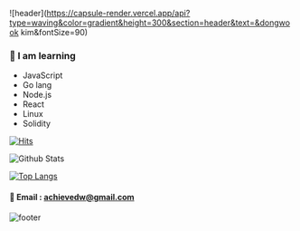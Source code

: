 ![header](https://capsule-render.vercel.app/api?type=waving&color=gradient&height=300&section=header&text=&dongwook kim&fontSize=90)





### 🥕 I am learning 
- JavaScript
- Go lang
- Node.js
- React
- Linux
- Solidity

[![Hits](https://hits.seeyoufarm.com/api/count/incr/badge.svg?url=https%3A%2F%2Fgithub.com%2Fpier101&count_bg=%238B08C0&title_bg=%23C20000&icon=node-dot-js.svg&icon_color=%23403535&title=hits&edge_flat=true)](https://hits.seeyoufarm.com)




![Github Stats](https://github-readme-stats.vercel.app/api?username=pier101&show_icons=true&theme=radical)


[![Top Langs](https://github-readme-stats.vercel.app/api/top-langs/?username=pier101&layout=compact)](https://github.com/pier101/github-readme-stats)


<!--
<img src="https://img.shields.io/badge/HTML5-f16524?style=flat-square&logo=HTML5&logoColor=white"/>
<img src="https://img.shields.io/badge/CSS3-28a4d8?style=flat-square&logo=CSS3&logoColor=white"/>
<img src="https://img.shields.io/badge/JavaScript-f7e018?style=flat-square&logo=JavaScript&logoColor=white"/>
<img src="https://img.shields.io/badge/React-7ddfff?style=flat-square&logo=React&logoColor=black"/>
<img src="https://img.shields.io/badge/Redux-7649bb?style=flat-square&logo=Redux&logoColor=white"/>
<img src="https://img.shields.io/badge/GitHub-black?style=flat-square&logo=GitHub&logoColor=white"/>
<img src="https://img.shields.io/badge/Go-7649bb?style=flat-square&logo=Go&logoColor=white"/></a>&nbsp 
<br><br><br>
-->
#### 📧 Email : achievedw@gmail.com

![footer](https://capsule-render.vercel.app/api?type=wave&color=auto&height=200&section=footer&text=%20&fontSize=90)


